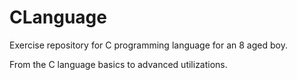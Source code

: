 # CLanguage
Exercise repository for C programming language for an 8 aged boy.

From the C language basics to advanced utilizations.